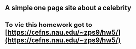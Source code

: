 ## A simple one page site about a celebrity

## To vie this homework got to [https://cefns.nau.edu/~zps9/hw5/](https://cefns.nau.edu/~zps9/hw5/)
